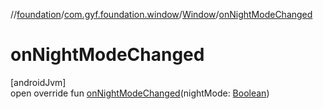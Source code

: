 //[foundation](../../../index.md)/[com.gyf.foundation.window](../index.md)/[Window](index.md)/[onNightModeChanged](on-night-mode-changed.md)

# onNightModeChanged

[androidJvm]\
open override fun [onNightModeChanged](on-night-mode-changed.md)(nightMode: [Boolean](https://kotlinlang.org/api/core/kotlin-stdlib/kotlin/-boolean/index.html))
